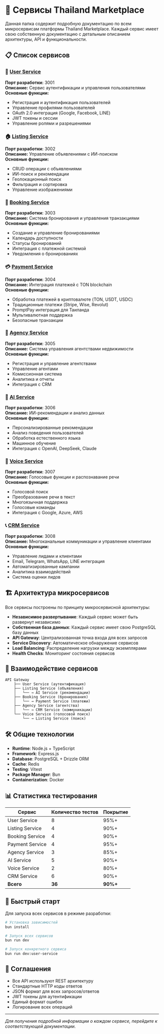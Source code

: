 # 🔧 Сервисы Thailand Marketplace

Данная папка содержит подробную документацию по всем микросервисам платформы Thailand Marketplace. Каждый сервис имеет свою собственную документацию с детальным описанием архитектуры, API и функциональности.

## 📋 Список сервисов

### 👤 [User Service](./user-service.md)
**Порт разработки:** 3001  
**Описание:** Сервис аутентификации и управления пользователями  
**Основные функции:**
- Регистрация и аутентификация пользователей
- Управление профилями пользователей
- OAuth 2.0 интеграция (Google, Facebook, LINE)
- JWT токены и сессии
- Управление ролями и разрешениями

### 🏠 [Listing Service](./listing-service.md)
**Порт разработки:** 3002  
**Описание:** Управление объявлениями с ИИ-поиском  
**Основные функции:**
- CRUD операции с объявлениями
- ИИ-поиск и рекомендации
- Геолокационный поиск
- Фильтрация и сортировка
- Управление изображениями

### 📅 [Booking Service](./booking-service.md)
**Порт разработки:** 3003  
**Описание:** Система бронирования и управления транзакциями  
**Основные функции:**
- Создание и управление бронированиями
- Календарь доступности
- Статусы бронирований
- Интеграция с платежной системой
- Уведомления о бронированиях

### 💳 [Payment Service](./payment-service.md)
**Порт разработки:** 3004  
**Описание:** Интеграция платежей с TON blockchain  
**Основные функции:**
- Обработка платежей в криптовалюте (TON, USDT, USDC)
- Традиционные платежи (Stripe, Wise, Revolut)
- PromptPay интеграция для Таиланда
- Мультивалютная поддержка
- Безопасные транзакции

### 🏢 [Agency Service](./agency-service.md)
**Порт разработки:** 3005  
**Описание:** Система управления агентствами недвижимости  
**Основные функции:**
- Регистрация и управление агентствами
- Управление агентами
- Комиссионная система
- Аналитика и отчеты
- Интеграция с CRM

### 🤖 [AI Service](./ai-service.md)
**Порт разработки:** 3006  
**Описание:** ИИ-рекомендации и анализ данных  
**Основные функции:**
- Персонализированные рекомендации
- Анализ поведения пользователей
- Обработка естественного языка
- Машинное обучение
- Интеграция с OpenAI, DeepSeek, Claude

### 🎤 [Voice Service](./voice-service.md)
**Порт разработки:** 3007  
**Описание:** Голосовые функции и распознавание речи  
**Основные функции:**
- Голосовой поиск
- Преобразование речи в текст
- Многоязычная поддержка
- Голосовые команды
- Интеграция с Google, Azure, AWS

### 📞 [CRM Service](./crm-service.md)
**Порт разработки:** 3008  
**Описание:** Многоканальные коммуникации и управление клиентами  
**Основные функции:**
- Управление лидами и клиентами
- Email, Telegram, WhatsApp, LINE интеграция
- Автоматизированные кампании
- Аналитика взаимодействий
- Система оценки лидов

## 🏗️ Архитектура микросервисов

Все сервисы построены по принципу микросервисной архитектуры:

- **Независимое развертывание**: Каждый сервис может быть развернут независимо
- **Собственная база данных**: Каждый сервис имеет свою PostgreSQL базу данных
- **API Gateway**: Централизованная точка входа для всех запросов
- **Service Discovery**: Автоматическое обнаружение сервисов
- **Load Balancing**: Распределение нагрузки между экземплярами
- **Health Checks**: Мониторинг состояния сервисов

## 🔗 Взаимодействие сервисов

```
API Gateway
    ├── User Service (аутентификация)
    ├── Listing Service (объявления)
    │   └── → AI Service (рекомендации)
    ├── Booking Service (бронирования)
    │   └── → Payment Service (платежи)
    ├── Agency Service (агентства)
    │   └── → CRM Service (коммуникации)
    └── Voice Service (голосовой поиск)
        └── → Listing Service (поиск)
```

## 🛠️ Общие технологии

- **Runtime**: Node.js + TypeScript
- **Framework**: Express.js
- **Database**: PostgreSQL + Drizzle ORM
- **Cache**: Redis
- **Testing**: Vitest
- **Package Manager**: Bun
- **Containerization**: Docker

## 📊 Статистика тестирования

| Сервис | Количество тестов | Покрытие |
|--------|------------------|----------|
| User Service | 8 | 95%+ |
| Listing Service | 4 | 90%+ |
| Booking Service | 4 | 90%+ |
| Payment Service | 4 | 95%+ |
| Agency Service | 3 | 85%+ |
| AI Service | 5 | 90%+ |
| Voice Service | 2 | 80%+ |
| CRM Service | 6 | 90%+ |
| **Всего** | **36** | **90%+** |

## 🚀 Быстрый старт

Для запуска всех сервисов в режиме разработки:

```bash
# Установка зависимостей
bun install

# Запуск всех сервисов
bun run dev

# Запуск конкретного сервиса
bun run dev:user-service
```

## 📝 Соглашения

- Все API используют REST архитектуру
- Стандартные HTTP коды ответов
- JSON формат для всех запросов/ответов
- JWT токены для аутентификации
- Единый формат ошибок
- Логирование всех операций

---

*Для получения подробной информации о каждом сервисе, перейдите к соответствующей документации.*